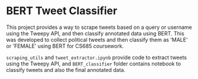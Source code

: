 # BERT Tweet Classifier

This project provides a way to scrape tweets based on a query or username using the Tweepy API, and then classify annotated data using BERT. This was developed to collect political tweets and then classify them as 'MALE' or 'FEMALE' using BERT for CS685 coursework.  

`scraping_utils` and `tweet_extractor.ipynb` provide code to extract tweets using the Tweepy API, and `BERT_classifier` folder contains notebook to classify tweets and also the final annotated data.
